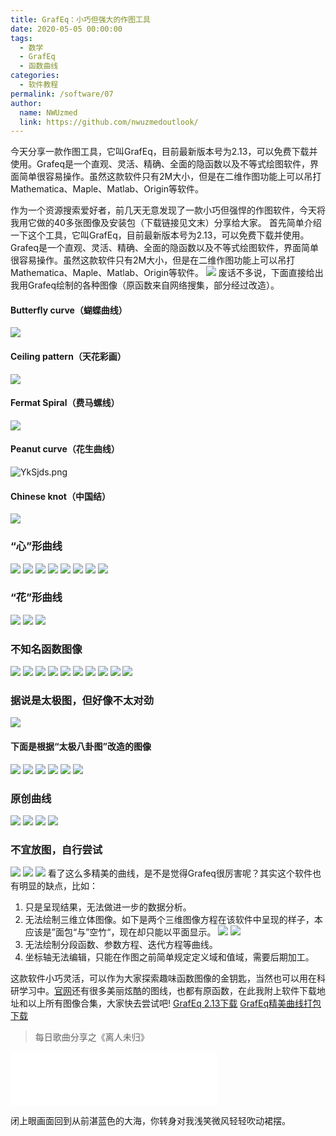 ```yaml
---
title: GrafEq：小巧但强大的作图工具
date: 2020-05-05 00:00:00
tags: 
  - 数学
  - GrafEq
  - 函数曲线
categories: 
  - 软件教程
permalink: /software/07
author: 
  name: NWUzmed
  link: https://github.com/nwuzmedoutlook/
---
```

今天分享一款作图工具，它叫GrafEq，目前最新版本号为2.13，可以免费下载并使用。Grafeq是一个直观、灵活、精确、全面的隐函数以及不等式绘图软件，界面简单很容易操作。虽然这款软件只有2M大小，但是在二维作图功能上可以吊打Mathematica、Maple、Matlab、Origin等软件。

<!-- more -->

作为一个资源搜索爱好者，前几天无意发现了一款小巧但强悍的作图软件，今天将我用它做的40多张图像及安装包（下载链接见文末）分享给大家。
首先简单介绍一下这个工具，它叫GrafEq，目前最新版本号为2.13，可以免费下载并使用。Grafeq是一个直观、灵活、精确、全面的隐函数以及不等式绘图软件，界面简单很容易操作。虽然这款软件只有2M大小，但是在二维作图功能上可以吊打Mathematica、Maple、Matlab、Origin等软件。
![](https://s1.ax1x.com/2020/05/05/Yk98jU.png)
废话不多说，下面直接给出我用Grafeq绘制的各种图像（原函数来自网络搜集，部分经过改造）。
#### Butterfly curve（蝴蝶曲线）
![](https://i.loli.net/2020/05/05/1zEakOTXHoBcdeZ.png)
#### Ceiling pattern（天花彩画）
![](https://s1.ax1x.com/2020/05/05/YkSpKe.png)
#### Fermat Spiral（费马螺线）
![](https://s1.ax1x.com/2020/05/05/YkSrPx.png)
#### Peanut curve（花生曲线）
![YkSjds.png](https://s1.ax1x.com/2020/05/05/YkSjds.png)
#### Chinese knot（中国结）
![](https://s1.ax1x.com/2020/05/05/YkP5nS.png)
### “心”形曲线
![](https://s1.ax1x.com/2020/05/05/YkpAeJ.png)
![](https://s1.ax1x.com/2020/05/05/YkpmJx.png)
![](https://s1.ax1x.com/2020/05/05/YkCqsO.png)
![](https://s1.ax1x.com/2020/05/05/YkCvod.png)
![](https://s1.ax1x.com/2020/05/05/YkPpWt.png)
![](https://s1.ax1x.com/2020/05/05/YkPVoj.png)
![](https://s1.ax1x.com/2020/05/05/YkPaSx.png)
![](https://s1.ax1x.com/2020/05/05/YkPDmD.png)
### “花”形曲线
![](https://s1.ax1x.com/2020/05/05/Ykprwj.png)
![](https://s1.ax1x.com/2020/05/05/YkCurD.png)
![](https://s1.ax1x.com/2020/05/05/YkClad.png)
### 不知名函数图像
![](https://i.loli.net/2020/05/05/k15YIClPaKr3N4y.png)
![](https://i.loli.net/2020/05/05/IQGPCzbmDshu9l8.png)
![](https://i.loli.net/2020/05/05/r67XgKFxLVNcioZ.png)
![](https://i.loli.net/2020/05/05/gI9iMWe7LnxqvFa.png)
![](https://i.loli.net/2020/05/05/haDpEQXGW7vYu4m.png)
![](https://i.loli.net/2020/05/05/ab7xnPOVMgo4hyI.png)
![](https://i.loli.net/2020/05/05/QXgaZRihl7Lespt.png)
![](https://i.loli.net/2020/05/05/YDKXdUnjsBHiqAf.png)
![](https://i.loli.net/2020/05/05/Q2XrztCmalSHc9Y.png)
![](https://i.loli.net/2020/05/05/Ov5WdNmHTFzJeyR.png)
### 据说是太极图，但好像不太对劲
![](https://i.loli.net/2020/05/05/uPvdzhQXiZN6YaR.png)
#### 下面是根据“太极八卦图”改造的图像
![](https://i.loli.net/2020/05/05/U8WJskj6Y9Gw52A.png)
![](https://i.loli.net/2020/05/05/TqRZtO2gHpjkADy.png)
![](https://i.loli.net/2020/05/05/PcwKR59CNmgATGz.png)
![](https://i.loli.net/2020/05/05/AHCPsUTtGJKVLZ5.png)
![](https://i.loli.net/2020/05/05/iMRFS579KbPVL1f.png)
![](https://i.loli.net/2020/05/05/5WYqTw2eZfC3Fni.png)
### 原创曲线
![](https://i.loli.net/2020/05/05/o3wrR5QxPY1NztE.png)
![](https://s1.ax1x.com/2020/05/05/YkpKSK.png)
![](https://s1.ax1x.com/2020/05/05/YkpGTA.png)
![](https://s1.ax1x.com/2020/05/05/YkCYxf.png)
### 不宜放图，自行尝试
![](https://i.loli.net/2020/05/11/amckpVLnBlQzu5R.png)
![](https://i.loli.net/2020/05/11/zXmOMflVFHqDbhU.png)
![](https://i.loli.net/2020/05/11/iTbGyBHEpjAx3eo.png)
看了这么多精美的曲线，是不是觉得Grafeq很厉害呢？其实这个软件也有明显的缺点，比如：
1. 只是呈现结果，无法做进一步的数据分析。
2. 无法绘制三维立体图像。如下是两个三维图像方程在该软件中呈现的样子，本应该是”面包“与”空竹“，现在却只能以平面显示。
![](https://s1.ax1x.com/2020/05/05/YkiPhR.png)
![](https://s1.ax1x.com/2020/05/05/YkPRpt.png)
3. 无法绘制分段函数、参数方程、迭代方程等曲线。
4. 坐标轴无法编辑，只能在作图之前简单规定定义域和值域，需要后期加工。

这款软件小巧灵活，可以作为大家探索趣味函数图像的金钥匙，当然也可以用在科研学习中。[官网](http://www.peda.com/grafeq/gallery.html)还有很多美丽炫酷的图线，也都有原函数，在此我附上软件下载地址和以上所有图像合集，大家快去尝试吧!
[GrafEq 2.13下载](http://www.peda.com/download/)
[GrafEq精美曲线打包下载](https://lanzous.com/icapw8h)
> 每日歌曲分享之《离人未归》
<iframe frameborder="no" border="0" marginwidth="0" marginheight="0" width=330 height=86 src="//music.163.com/outchain/player?type=2&id=27927044&auto=1&height=66"></iframe>

闭上眼画面回到从前湛蓝色的大海，你转身对我浅笑微风轻轻吹动裙摆。
